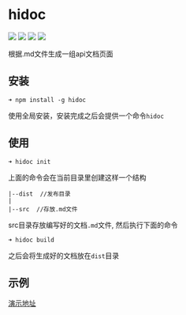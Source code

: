 # hidoc
[![](https://img.shields.io/travis/mennghao/hidoc.svg?style=flat-square)](https://travis-ci.org/mennghao/hidoc) [![](https://img.shields.io/npm/v/hidoc.svg?style=flat-square)](https://www.npmjs.com/package/hidoc) [![](https://img.shields.io/npm/dt/hidoc.svg?style=flat-square)](https://www.npmjs.com/package/hidoc) [![](https://img.shields.io/github/license/mennghao/hidoc.svg?style=flat-square)](https://github.com/mennghao/hidoc/blob/master/LICENSE)

根据.md文件生成一组api文档页面

## 安装

```
➜ npm install -g hidoc
```
使用全局安装，安装完成之后会提供一个命令```hidoc```

## 使用

```
➜ hidoc init
```
上面的命令会在当前目录里创建这样一个结构
```
|--dist  //发布目录
|
|--src  //存放.md文件

```

src目录存放编写好的文档```.md```文件, 然后执行下面的命令

```
➜ hidoc build
```
之后会将生成好的文档放在```dist```目录

## 示例

[演示地址](http://mennghao.github.io/hidoc/dist/index.html)